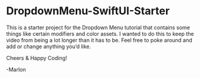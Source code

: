 # DropdownMenu-SwiftUI-Starter

This is a starter project for the Dropdown Menu tutorial that contains some things like certain modifiers and color assets. I wanted to do this to keep the video from being a lot longer than it has to be. Feel free to poke around and add or change anything you’d like.

Cheers & Happy Coding!

-Marlon